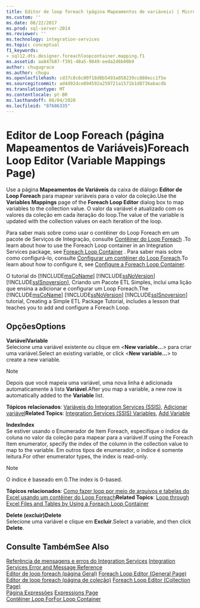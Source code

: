 ```yaml
---
title: Editor de loop foreach (página Mapeamentos de variáveis) | Microsoft Docs
ms.custom: ''
ms.date: 08/22/2017
ms.prod: sql-server-2014
ms.reviewer: ''
ms.technology: integration-services
ms.topic: conceptual
f1_keywords:
- sql12.dts.designer.foreachloopcontainer.mapping.f1
ms.assetid: aa847b87-f391-48a5-9849-eeda2d6b00b9
author: chugugrace
ms.author: chugu
ms.openlocfilehash: cd37c8c6c00f18d8b5493a058239cc880ecc1f5e
ms.sourcegitcommit: ad4d92dce894592a259721a1571b1d8736abacdb
ms.translationtype: MT
ms.contentlocale: pt-BR
ms.lasthandoff: 08/04/2020
ms.locfileid: "87686335"
---
```

# <a name="foreach-loop-editor-variable-mappings-page"></a><span data-ttu-id="fca75-102">Editor de Loop Foreach (página Mapeamentos de Variáveis)</span><span class="sxs-lookup"><span data-stu-id="fca75-102">Foreach Loop Editor (Variable Mappings Page)</span></span>
  <span data-ttu-id="fca75-103">Use a página **Mapeamentos de Variáveis** da caixa de diálogo **Editor de Loop Foreach** para mapear variáveis para o valor da coleção.</span><span class="sxs-lookup"><span data-stu-id="fca75-103">Use the **Variables Mappings** page of the **Foreach Loop Editor** dialog box to map variables to the collection value.</span></span> <span data-ttu-id="fca75-104">O valor da variável é atualizado com os valores da coleção em cada iteração do loop.</span><span class="sxs-lookup"><span data-stu-id="fca75-104">The value of the variable is updated with the collection values on each iteration of the loop.</span></span>  
  
 <span data-ttu-id="fca75-105">Para saber mais sobre como usar o contêiner do Loop Foreach em um pacote de Serviços de Integração, consulte [Contêiner do Loop Foreach](control-flow/foreach-loop-container.md) .</span><span class="sxs-lookup"><span data-stu-id="fca75-105">To learn about how to use the Foreach Loop container in an Integration Services package,  see [Foreach Loop Container](control-flow/foreach-loop-container.md) .</span></span> <span data-ttu-id="fca75-106">Para saber mais sobre como configurá-lo, consulte [Configurar um contêiner do Loop Foreach](../../2014/integration-services/configure-a-foreach-loop-container.md).</span><span class="sxs-lookup"><span data-stu-id="fca75-106">To learn about how to configure it, see [Configure a Foreach Loop Container](../../2014/integration-services/configure-a-foreach-loop-container.md).</span></span>  
  
 <span data-ttu-id="fca75-107">O tutorial do [!INCLUDE[msCoName](../includes/msconame-md.md)] [!INCLUDE[ssNoVersion](../includes/ssnoversion-md.md)] [!INCLUDE[ssISnoversion](../includes/ssisnoversion-md.md)], Criando um Pacote ETL Simples, inclui uma lição que ensina a adicionar e configurar um Loop Foreach.</span><span class="sxs-lookup"><span data-stu-id="fca75-107">The [!INCLUDE[msCoName](../includes/msconame-md.md)] [!INCLUDE[ssNoVersion](../includes/ssnoversion-md.md)] [!INCLUDE[ssISnoversion](../includes/ssisnoversion-md.md)] tutorial, Creating a Simple ETL Package Tutorial, includes a lesson that teaches you to add and configure a Foreach Loop.</span></span>  
  
## <a name="options"></a><span data-ttu-id="fca75-108">Opções</span><span class="sxs-lookup"><span data-stu-id="fca75-108">Options</span></span>  
 <span data-ttu-id="fca75-109">**Variável**</span><span class="sxs-lookup"><span data-stu-id="fca75-109">**Variable**</span></span>  
 <span data-ttu-id="fca75-110">Selecione uma variável existente ou clique em \<**New variable...**> para criar uma variável.</span><span class="sxs-lookup"><span data-stu-id="fca75-110">Select an existing variable, or click \<**New variable...**> to create a new variable.</span></span>  
  
> [!NOTE]  
>  <span data-ttu-id="fca75-111">Depois que você mapeia uma variável, uma nova linha é adicionada automaticamente à lista **Variável**.</span><span class="sxs-lookup"><span data-stu-id="fca75-111">After you map a variable, a new row is automatically added to the **Variable** list.</span></span>  
  
 <span data-ttu-id="fca75-112">**Tópicos relacionados**: [Variáveis do Integration Services &#40;SSIS&#41;](integration-services-ssis-variables.md), [Adicionar variável](../../2014/integration-services/add-variable.md)</span><span class="sxs-lookup"><span data-stu-id="fca75-112">**Related Topics**: [Integration Services &#40;SSIS&#41; Variables](integration-services-ssis-variables.md), [Add Variable](../../2014/integration-services/add-variable.md)</span></span>  
  
 <span data-ttu-id="fca75-113">**Index**</span><span class="sxs-lookup"><span data-stu-id="fca75-113">**Index**</span></span>  
 <span data-ttu-id="fca75-114">Se estiver usando o Enumerador de Item Foreach, especifique o índice da coluna no valor da coleção para mapear para a variável.</span><span class="sxs-lookup"><span data-stu-id="fca75-114">If using the Foreach Item enumerator, specify the index of the column in the collection value to map to the variable.</span></span> <span data-ttu-id="fca75-115">Em outros tipos de enumerador, o índice é somente leitura.</span><span class="sxs-lookup"><span data-stu-id="fca75-115">For other enumerator types, the index is read-only.</span></span>  
  
> [!NOTE]  
>  <span data-ttu-id="fca75-116">O índice é baseado em 0.</span><span class="sxs-lookup"><span data-stu-id="fca75-116">The index is 0-based.</span></span>  
  
 <span data-ttu-id="fca75-117">**Tópicos relacionados**: [Como fazer loop por meio de arquivos e tabelas do Excel usando um contêiner do Loop Foreach](control-flow/loop-through-excel-files-and-tables-by-using-a-foreach-loop-container.md)</span><span class="sxs-lookup"><span data-stu-id="fca75-117">**Related Topics**: [Loop through Excel Files and Tables by Using a Foreach Loop Container](control-flow/loop-through-excel-files-and-tables-by-using-a-foreach-loop-container.md)</span></span>  
  
 <span data-ttu-id="fca75-118">**Delete (excluir)**</span><span class="sxs-lookup"><span data-stu-id="fca75-118">**Delete**</span></span>  
 <span data-ttu-id="fca75-119">Selecione uma variável e clique em **Excluir**.</span><span class="sxs-lookup"><span data-stu-id="fca75-119">Select a variable, and then click **Delete**.</span></span>  
  
## <a name="see-also"></a><span data-ttu-id="fca75-120">Consulte Também</span><span class="sxs-lookup"><span data-stu-id="fca75-120">See Also</span></span>  
 <span data-ttu-id="fca75-121">[Referência de mensagens e erros do Integration Services](../../2014/integration-services/integration-services-error-and-message-reference.md) </span><span class="sxs-lookup"><span data-stu-id="fca75-121">[Integration Services Error and Message Reference](../../2014/integration-services/integration-services-error-and-message-reference.md) </span></span>  
 <span data-ttu-id="fca75-122">[Editor de loop foreach &#40;página Geral&#41;](general-page-of-integration-services-designers-options.md) </span><span class="sxs-lookup"><span data-stu-id="fca75-122">[Foreach Loop Editor &#40;General Page&#41;](general-page-of-integration-services-designers-options.md) </span></span>  
 <span data-ttu-id="fca75-123">[Editor de loop foreach &#40;página de coleção&#41;](../../2014/integration-services/foreach-loop-editor-collection-page.md) </span><span class="sxs-lookup"><span data-stu-id="fca75-123">[Foreach Loop Editor &#40;Collection Page&#41;](../../2014/integration-services/foreach-loop-editor-collection-page.md) </span></span>  
 <span data-ttu-id="fca75-124">[Página Expressões](expressions/expressions-page.md) </span><span class="sxs-lookup"><span data-stu-id="fca75-124">[Expressions Page](expressions/expressions-page.md) </span></span>  
 [<span data-ttu-id="fca75-125">Contêiner Loop For</span><span class="sxs-lookup"><span data-stu-id="fca75-125">For Loop Container</span></span>](control-flow/for-loop-container.md)  
  
  
